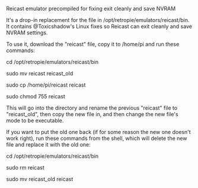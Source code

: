 Reicast emulator precompiled for fixing exit cleanly and save NVRAM

It's a drop-in replacement for the file in /opt/retropie/emulators/reicast/bin. It contains @Toxicshadow's Linux fixes so Reicast can exit cleanly and save NVRAM settings.



To use it, download the "reicast" file, copy it to /home/pi and run these commands:

cd /opt/retropie/emulators/reicast/bin

sudo mv reicast reicast_old

sudo cp /home/pi/reicast reicast

sudo chmod 755 reicast



This will go into the directory and rename the previous "reicast" file to "reicast_old", then copy the new file in, and then change the new file's mode to be executable.


If you want to put the old one back (if for some reason the new one doesn't work right), run these commands from the shell, which will delete the new file and replace it with the old one:

cd /opt/retropie/emulators/reicast/bin

sudo rm reicast

sudo mv reicast_old reicast

